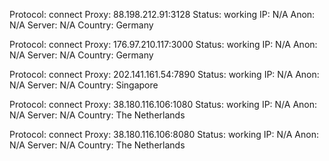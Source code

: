 Protocol: connect
Proxy: 88.198.212.91:3128
Status: working
IP: N/A
Anon: N/A
Server: N/A
Country: Germany

Protocol: connect
Proxy: 176.97.210.117:3000
Status: working
IP: N/A
Anon: N/A
Server: N/A
Country: Germany

Protocol: connect
Proxy: 202.141.161.54:7890
Status: working
IP: N/A
Anon: N/A
Server: N/A
Country: Singapore

Protocol: connect
Proxy: 38.180.116.106:1080
Status: working
IP: N/A
Anon: N/A
Server: N/A
Country: The Netherlands

Protocol: connect
Proxy: 38.180.116.106:8080
Status: working
IP: N/A
Anon: N/A
Server: N/A
Country: The Netherlands

